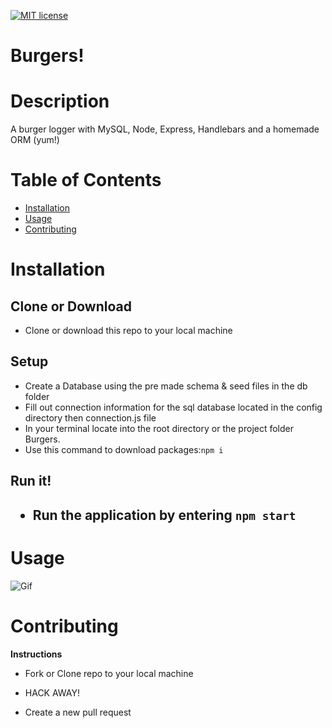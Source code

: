 <p><a href="https://lbesson.mit-license.org/"><img src="https://img.shields.io/badge/License-MIT-blue.svg" alt="MIT license"></a></p>

# Burgers!

<h1>Description</h1>

A burger logger with MySQL, Node, Express, Handlebars and a homemade ORM (yum!)
<h1>Table of Contents</h1>

<ul>
<li><a href="#installation">Installation</a></li>
<li><a href="#usage">Usage</a></li>
<li><a href="#contributing">Contributing</a></li>
</ul>

<h1>Installation</h1>

<h2>Clone or Download</h2>
<ul>
<li>Clone or download this repo to your local machine</li>
</ul>
<h2>Setup</h2>
<ul>
  <li>Create a Database using the pre made schema & seed files in the db folder</li>
  <li>Fill out connection information for the sql database located in the config directory then connection.js file</li>
  <li>In your terminal locate into the root directory or the project folder Burgers.</li>
  <li>Use this command to download packages:<code>npm i</code></li>
</ul>
<h2>Run it!<h2>
<ul>
<li>Run the application by entering <code>npm start</code></li>
</ul>

<h1>Usage</h1>

![Gif](http://g.recordit.co/Uczg9k01Za.gif)

<h1>Contributing</h1>

<p><strong>Instructions</strong></p>
<ul>
<li>
<p>Fork or Clone repo to your local machine</p>
</li>
<li>
<p>HACK AWAY!</p>
</li>
<li>
<p>Create a new pull request</p>
</li>
</ul>
